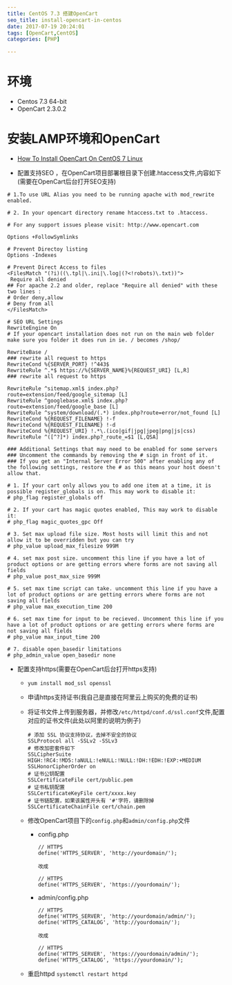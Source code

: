 ```yaml
---
title: CentOS 7.3 搭建OpenCart
seo_title: install-opencart-in-centos
date: 2017-07-19 20:24:01
tags: [OpenCart,CentOS]
categories: [PHP]

---
```

# 环境
- Centos 7.3 64-bit
- OpenCart 2.3.0.2

# 安装LAMP环境和OpenCart
- [How To Install OpenCart On CentOS 7 Linux](http://www.unixmen.com/install-opencart-centos-7-linux/)

- 配置支持SEO ，在OpenCart项目部署根目录下创建.htaccess文件,内容如下(需要在OpenCart后台打开SEO支持)
 <!-- more -->
  ```
  # 1.To use URL Alias you need to be running apache with mod_rewrite enabled.

  # 2. In your opencart directory rename htaccess.txt to .htaccess.

  # For any support issues please visit: http://www.opencart.com

  Options +FollowSymlinks

  # Prevent Directoy listing
  Options -Indexes

  # Prevent Direct Access to files
  <FilesMatch "(?i)((\.tpl|\.ini|\.log|(?<!robots)\.txt))">
   Require all denied
  ## For apache 2.2 and older, replace "Require all denied" with these two lines :
  # Order deny,allow
  # Deny from all
  </FilesMatch>

  # SEO URL Settings
  RewriteEngine On
  # If your opencart installation does not run on the main web folder make sure you folder it does run in ie. / becomes /shop/

  RewriteBase /
  ### rewrite all request to https
  RewriteCond %{SERVER_PORT} !^443$
  RewriteRule ^.*$ https://%{SERVER_NAME}%{REQUEST_URI} [L,R]
  ### rewrite all request to https

  RewriteRule ^sitemap.xml$ index.php?route=extension/feed/google_sitemap [L]
  RewriteRule ^googlebase.xml$ index.php?route=extension/feed/google_base [L]
  RewriteRule ^system/download/(.*) index.php?route=error/not_found [L]
  RewriteCond %{REQUEST_FILENAME} !-f
  RewriteCond %{REQUEST_FILENAME} !-d
  RewriteCond %{REQUEST_URI} !.*\.(ico|gif|jpg|jpeg|png|js|css)
  RewriteRule ^([^?]*) index.php?_route_=$1 [L,QSA]

  ### Additional Settings that may need to be enabled for some servers
  ### Uncomment the commands by removing the # sign in front of it.
  ### If you get an "Internal Server Error 500" after enabling any of the following settings, restore the # as this means your host doesn't allow that.

  # 1. If your cart only allows you to add one item at a time, it is possible register_globals is on. This may work to disable it:
  # php_flag register_globals off

  # 2. If your cart has magic quotes enabled, This may work to disable it:
  # php_flag magic_quotes_gpc Off

  # 3. Set max upload file size. Most hosts will limit this and not allow it to be overridden but you can try
  # php_value upload_max_filesize 999M

  # 4. set max post size. uncomment this line if you have a lot of product options or are getting errors where forms are not saving all fields
  # php_value post_max_size 999M

  # 5. set max time script can take. uncomment this line if you have a lot of product options or are getting errors where forms are not saving all fields
  # php_value max_execution_time 200

  # 6. set max time for input to be recieved. Uncomment this line if you have a lot of product options or are getting errors where forms are not saving all fields
  # php_value max_input_time 200

  # 7. disable open_basedir limitations
  # php_admin_value open_basedir none
  ```

- 配置支持https(需要在OpenCart后台打开https支持)

  - `yum install mod_ssl openssl`
  - 申请https支持证书(我自己是直接在阿里云上购买的免费的证书)
  - 将证书文件上传到服务器，并修改`/etc/httpd/conf.d/ssl.conf`文件,配置对应的证书文件(此处以阿里的说明为例子)
    ```
    # 添加 SSL 协议支持协议，去掉不安全的协议
    SSLProtocol all -SSLv2 -SSLv3
    # 修改加密套件如下
    SSLCipherSuite HIGH:!RC4:!MD5:!aNULL:!eNULL:!NULL:!DH:!EDH:!EXP:+MEDIUM
    SSLHonorCipherOrder on
    # 证书公钥配置
    SSLCertificateFile cert/public.pem
    # 证书私钥配置
    SSLCertificateKeyFile cert/xxxx.key
    # 证书链配置，如果该属性开头有 '#'字符，请删除掉
    SSLCertificateChainFile cert/chain.pem
    ```
  - 修改OpenCart项目下的`config.php`和`admin/config.php`文件

    - config.php
      ```
      // HTTPS
      define('HTTPS_SERVER', 'http://yourdomain/');

      改成

      // HTTPS
      define('HTTPS_SERVER', 'https://yourdomain/');

      ```

    - admin/config.php
      ```
      // HTTPS
      define('HTTPS_SERVER', 'http://yourdomain/admin/');
      define('HTTPS_CATALOG', 'http://yourdomain/');

      改成

      // HTTPS
      define('HTTPS_SERVER', 'https://yourdomain/admin/');
      define('HTTPS_CATALOG', 'https://yourdomain/');

      ```
   - 重启httpd `systemctl restart httpd`
